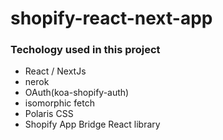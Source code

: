 # shopify-react-next-app

### Techology used in this project

- React / NextJs
- nerok 
- OAuth(koa-shopify-auth)
- isomorphic fetch
- Polaris CSS
- Shopify App Bridge React library 
